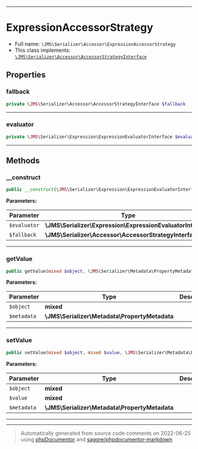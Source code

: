 ***

# ExpressionAccessorStrategy





* Full name: `\JMS\Serializer\Accessor\ExpressionAccessorStrategy`
* This class implements:
[`\JMS\Serializer\Accessor\AccessorStrategyInterface`](./AccessorStrategyInterface.md)



## Properties


### fallback



```php
private \JMS\Serializer\Accessor\AccessorStrategyInterface $fallback
```






***

### evaluator



```php
private \JMS\Serializer\Expression\ExpressionEvaluatorInterface $evaluator
```






***

## Methods


### __construct



```php
public __construct(\JMS\Serializer\Expression\ExpressionEvaluatorInterface $evaluator, \JMS\Serializer\Accessor\AccessorStrategyInterface $fallback): mixed
```








**Parameters:**

| Parameter | Type | Description |
|-----------|------|-------------|
| `$evaluator` | **\JMS\Serializer\Expression\ExpressionEvaluatorInterface** |  |
| `$fallback` | **\JMS\Serializer\Accessor\AccessorStrategyInterface** |  |




***

### getValue



```php
public getValue(mixed $object, \JMS\Serializer\Metadata\PropertyMetadata $metadata): mixed
```








**Parameters:**

| Parameter | Type | Description |
|-----------|------|-------------|
| `$object` | **mixed** |  |
| `$metadata` | **\JMS\Serializer\Metadata\PropertyMetadata** |  |




***

### setValue



```php
public setValue(mixed $object, mixed $value, \JMS\Serializer\Metadata\PropertyMetadata $metadata): void
```








**Parameters:**

| Parameter | Type | Description |
|-----------|------|-------------|
| `$object` | **mixed** |  |
| `$value` | **mixed** |  |
| `$metadata` | **\JMS\Serializer\Metadata\PropertyMetadata** |  |




***


***
> Automatically generated from source code comments on 2022-06-25 using [phpDocumentor](http://www.phpdoc.org/) and [saggre/phpdocumentor-markdown](https://github.com/Saggre/phpDocumentor-markdown)

